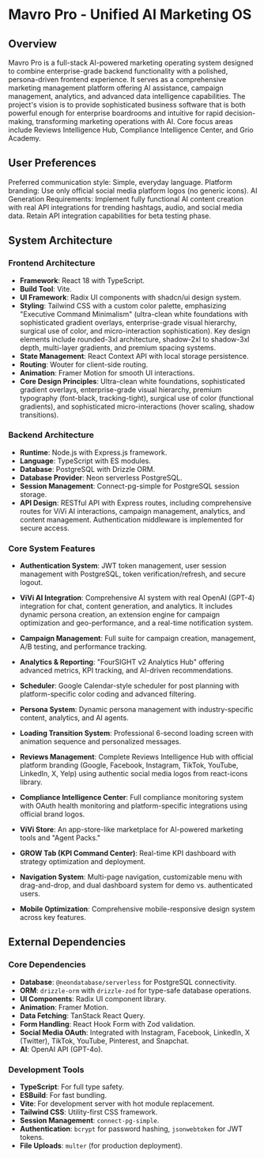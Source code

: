 # Mavro Pro - Unified AI Marketing OS

## Overview
Mavro Pro is a full-stack AI-powered marketing operating system designed to combine enterprise-grade backend functionality with a polished, persona-driven frontend experience. It serves as a comprehensive marketing management platform offering AI assistance, campaign management, analytics, and advanced data intelligence capabilities. The project's vision is to provide sophisticated business software that is both powerful enough for enterprise boardrooms and intuitive for rapid decision-making, transforming marketing operations with AI. Core focus areas include Reviews Intelligence Hub, Compliance Intelligence Center, and Grio Academy.

## User Preferences
Preferred communication style: Simple, everyday language.
Platform branding: Use only official social media platform logos (no generic icons).
AI Generation Requirements: Implement fully functional AI content creation with real API integrations for trending hashtags, audio, and social media data. Retain API integration capabilities for beta testing phase.

## System Architecture

### Frontend Architecture
- **Framework**: React 18 with TypeScript.
- **Build Tool**: Vite.
- **UI Framework**: Radix UI components with shadcn/ui design system.
- **Styling**: Tailwind CSS with a custom color palette, emphasizing "Executive Command Minimalism" (ultra-clean white foundations with sophisticated gradient overlays, enterprise-grade visual hierarchy, surgical use of color, and micro-interaction sophistication). Key design elements include rounded-3xl architecture, shadow-2xl to shadow-3xl depth, multi-layer gradients, and premium spacing systems.
- **State Management**: React Context API with local storage persistence.
- **Routing**: Wouter for client-side routing.
- **Animation**: Framer Motion for smooth UI interactions.
- **Core Design Principles**: Ultra-clean white foundations, sophisticated gradient overlays, enterprise-grade visual hierarchy, premium typography (font-black, tracking-tight), surgical use of color (functional gradients), and sophisticated micro-interactions (hover scaling, shadow transitions).

### Backend Architecture
- **Runtime**: Node.js with Express.js framework.
- **Language**: TypeScript with ES modules.
- **Database**: PostgreSQL with Drizzle ORM.
- **Database Provider**: Neon serverless PostgreSQL.
- **Session Management**: Connect-pg-simple for PostgreSQL session storage.
- **API Design**: RESTful API with Express routes, including comprehensive routes for ViVi AI interactions, campaign management, analytics, and content management. Authentication middleware is implemented for secure access.

### Core System Features
- **Authentication System**: JWT token management, user session management with PostgreSQL, token verification/refresh, and secure logout.
- **ViVi AI Integration**: Comprehensive AI system with real OpenAI (GPT-4) integration for chat, content generation, and analytics. It includes dynamic persona creation, an extension engine for campaign optimization and geo-performance, and a real-time notification system.
- **Campaign Management**: Full suite for campaign creation, management, A/B testing, and performance tracking.
- **Analytics & Reporting**: "FourSIGHT v2 Analytics Hub" offering advanced metrics, KPI tracking, and AI-driven recommendations.

- **Scheduler**: Google Calendar-style scheduler for post planning with platform-specific color coding and advanced filtering.
- **Persona System**: Dynamic persona management with industry-specific content, analytics, and AI agents.
- **Loading Transition System**: Professional 6-second loading screen with animation sequence and personalized messages.
- **Reviews Management**: Complete Reviews Intelligence Hub with official platform branding (Google, Facebook, Instagram, TikTok, YouTube, LinkedIn, X, Yelp) using authentic social media logos from react-icons library.
- **Compliance Intelligence Center**: Full compliance monitoring system with OAuth health monitoring and platform-specific integrations using official brand logos.
- **ViVi Store**: An app-store-like marketplace for AI-powered marketing tools and "Agent Packs."
- **GROW Tab (KPI Command Center)**: Real-time KPI dashboard with strategy optimization and deployment.
- **Navigation System**: Multi-page navigation, customizable menu with drag-and-drop, and dual dashboard system for demo vs. authenticated users.
- **Mobile Optimization**: Comprehensive mobile-responsive design system across key features.

## External Dependencies

### Core Dependencies
- **Database**: `@neondatabase/serverless` for PostgreSQL connectivity.
- **ORM**: `drizzle-orm` with `drizzle-zod` for type-safe database operations.
- **UI Components**: Radix UI component library.
- **Animation**: Framer Motion.
- **Data Fetching**: TanStack React Query.
- **Form Handling**: React Hook Form with Zod validation.
- **Social Media OAuth**: Integrated with Instagram, Facebook, LinkedIn, X (Twitter), TikTok, YouTube, Pinterest, and Snapchat.
- **AI**: OpenAI API (GPT-4o).

### Development Tools
- **TypeScript**: For full type safety.
- **ESBuild**: For fast bundling.
- **Vite**: For development server with hot module replacement.
- **Tailwind CSS**: Utility-first CSS framework.
- **Session Management**: `connect-pg-simple`.
- **Authentication**: `bcrypt` for password hashing, `jsonwebtoken` for JWT tokens.
- **File Uploads**: `multer` (for production deployment).